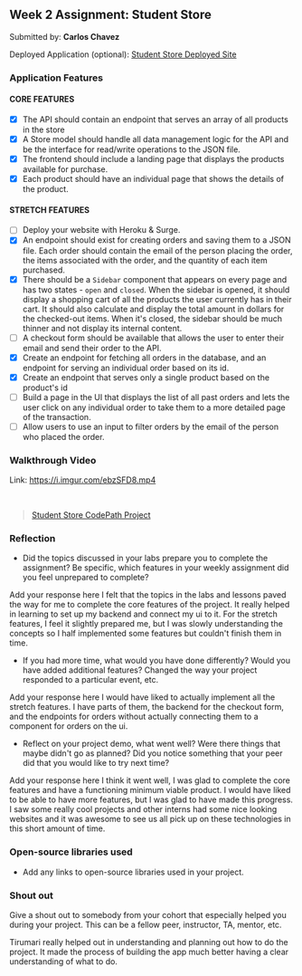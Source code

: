 ## Week 2 Assignment: Student Store

Submitted by: **Carlos Chavez**

Deployed Application (optional): [Student Store Deployed Site]()

### Application Features

#### CORE FEATURES

- [x] The API should contain an endpoint that serves an array of all products in the store
- [x] A Store model should handle all data management logic for the API and be the interface for read/write operations to the JSON file.
- [x] The frontend should include a landing page that displays the products available for purchase.
- [x] Each product should have an individual page that shows the details of the product.

#### STRETCH FEATURES

- [ ] Deploy your website with Heroku & Surge.
- [x] An endpoint should exist for creating orders and saving them to a JSON file. Each order should contain the email of the person placing the order, the items associated with the order, and the quantity of each item purchased.
- [x] There should be a `Sidebar` component that appears on every page and has two states - `open` and `closed`. When the sidebar is opened, it should display a shopping cart of all the products the user currently has in their cart. It should also calculate and display the total amount in dollars for the checked-out items. When it's closed, the sidebar should be much thinner and not display its internal content.
- [ ] A checkout form should be available that allows the user to enter their email and send their order to the API.
- [x] Create an endpoint for fetching all orders in the database, and an endpoint for serving an individual order based on its id.
- [x] Create an endpoint that serves only a single product based on the product's id
- [ ] Build a page in the UI that displays the list of all past orders and lets the user click on any individual order to take them to a more detailed page of the transaction.
- [ ] Allow users to use an input to filter orders by the email of the person who placed the order.

### Walkthrough Video

Link: https://i.imgur.com/ebzSFD8.mp4

<br>
<blockquote class="imgur-embed-pub" lang="en" data-id="a/B7ZKHZj"  ><a href="//imgur.com/a/B7ZKHZj">Student Store CodePath Project</a></blockquote><script async src="//s.imgur.com/min/embed.js" charset="utf-8"></script>

### Reflection

- Did the topics discussed in your labs prepare you to complete the assignment? Be specific, which features in your weekly assignment did you feel unprepared to complete?

Add your response here
I felt that the topics in the labs and lessons paved the way for me to complete the core features of the project. It really helped in learning to set up my backend and connect my ui to it. For the stretch features, I feel it slightly prepared me, but I was slowly understanding the concepts so I half implemented some features but couldn't finish them in time.

- If you had more time, what would you have done differently? Would you have added additional features? Changed the way your project responded to a particular event, etc.

Add your response here
I would have liked to actually implement all the stretch features. I have parts of them, the backend for the checkout form, and the endpoints for orders without actually connecting them to a component for orders on the ui.

- Reflect on your project demo, what went well? Were there things that maybe didn't go as planned? Did you notice something that your peer did that you would like to try next time?

Add your response here
I think it went well, I was glad to complete the core features and have a functioning minimum viable product. I would have liked to be able to have more features, but I was glad to have made this progress. I saw some really cool projects and other interns had some nice looking websites and it was awesome to see us all pick up on these technologies in this short amount of time.

### Open-source libraries used

- Add any links to open-source libraries used in your project.

### Shout out

Give a shout out to somebody from your cohort that especially helped you during your project. This can be a fellow peer, instructor, TA, mentor, etc.

Tirumari really helped out in understanding and planning out how to do the project. It made the process of building the app much better having a clear understanding of what to do.

